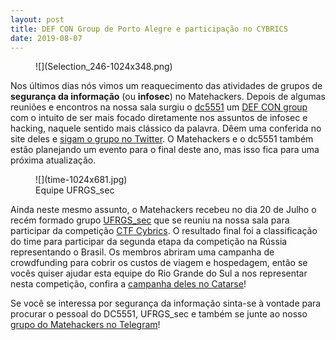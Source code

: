 ```yaml
---
layout: post
title: DEF CON Group de Porto Alegre e participação no CYBRICS
date: 2019-08-07
---
```


<!-- wp:image {"id":769} -->
<figure class="wp-block-image">![](Selection_246-1024x348.png)</figure>
<!-- /wp:image -->

<!-- wp:paragraph -->

Nos últimos dias nós vimos um reaquecimento das atividades de grupos de **segurança da informação** (ou **infosec**) no Matehackers. Depois de algumas reuniões e encontros na nossa sala surgiu o [dc5551](https://www.dc5551.org/) um [DEF CON group](https://defcongroups.org/) com o intuito de ser mais focado diretamente nos assuntos de infosec e hacking, naquele sentido mais clássico da palavra. Dêem uma conferida no site deles e [sigam o grupo no Twitter](https://twitter.com/dcg5551). O Matehackers e o dc5551 também estão planejando um evento para o final deste ano, mas isso fica para uma próxima atualização.

<!-- /wp:paragraph -->

<!-- wp:image {"id":767} -->
<figure class="wp-block-image">![](time-1024x681.jpg)<figcaption>Equipe UFRGS_sec</figcaption></figure>
<!-- /wp:image -->

<!-- wp:paragraph -->

Ainda neste mesmo assunto, o Matehackers recebeu no dia 20 de Julho o recém formado grupo [UFRGS_sec](http://www.inf.ufrgs.br/ufrgs-sec/) que se reuniu na nossa sala para participar da competição [CTF Cybrics](https://cybrics.net/dashboard). O resultado final foi a classificação do time para participar da segunda etapa da competição na Rússia representando o Brasil. Os membros abriram uma campanha de crowdfunding para cobrir os custos de viagem e hospedagem, então se vocês quiser ajudar esta equipe do Rio Grande do Sul a nos representar nesta competição, confira a [campanha deles no Catarse](https://www.catarse.me/hackear-na-russia)!

<!-- /wp:paragraph -->

<!-- wp:paragraph -->

Se você se interessa por segurança da informação sinta-se à vontade para procurar o pessoal do DC5551, UFRGS_sec e também se junte ao nosso [grupo do Matehackers no Telegram](https://t.me/matehackerspoa)!

<!-- /wp:paragraph -->